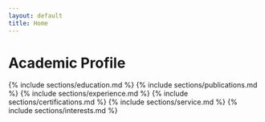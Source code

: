```yaml
---
layout: default
title: Home
---
```


# Academic Profile

{% include sections/education.md %}
{% include sections/publications.md %}
{% include sections/experience.md %}
{% include sections/certifications.md %}
{% include sections/service.md %}
{% include sections/interests.md %}

